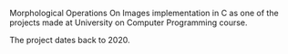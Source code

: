 Morphological Operations On Images implementation in C as one of the projects made at University on Computer Programming course.

The project dates back to 2020.